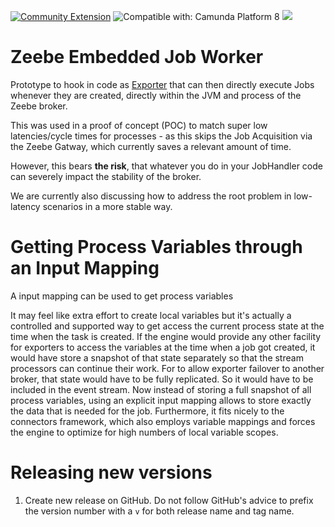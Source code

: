 [![Community Extension](https://img.shields.io/badge/Community%20Extension-An%20open%20source%20community%20maintained%20project-FF4700)](https://github.com/camunda-community-hub/community)
![Compatible with: Camunda Platform 8](https://img.shields.io/badge/Compatible%20with-Camunda%20Platform%208-0072Ce)
[![](https://img.shields.io/badge/Lifecycle-Proof%20of%20Concept-blueviolet)](https://github.com/Camunda-Community-Hub/community/blob/main/extension-lifecycle.md#proof-of-concept-)

# Zeebe Embedded Job Worker

Prototype to hook in code as [Exporter](https://docs.camunda.io/docs/self-managed/concepts/exporters/) that can then directly execute Jobs whenever they are created, directly within the JVM and process of the Zeebe broker.

This was used in a proof of concept (POC) to match super low latencies/cycle times for processes - as this skips the Job Acquisition via the Zeebe Gatway, which currently saves a relevant amount of time. 

However, this bears **the risk**, that whatever you do in your JobHandler code can severely impact the stability of the broker.

We are currently also discussing how to address the root problem in low-latency scenarios in a more stable way.

# Getting Process Variables through an Input Mapping

A input mapping can be used to get process variables

It may feel like extra effort to create local variables but it's actually a controlled and supported way to get access the current process state at the time when the task is created. If the engine would provide any other facility for exporters to access the variables at the time when a job got created, it would have store a snapshot of that state separately so that the stream processors can continue their work. For to allow exporter failover to another broker, that state would have to be fully replicated. So it would have to be included in the event stream. Now instead of storing a full snapshot of all process variables, using an explicit input mapping allows to store exactly the data that is needed for the job. Furthermore, it fits nicely to the connectors framework, which also employs variable mappings and forces the engine to optimize for high numbers of local variable scopes.

# Releasing new versions
1. Create new release on GitHub. Do not follow GitHub's advice to prefix the version number with a `v` for both release name and tag name.
